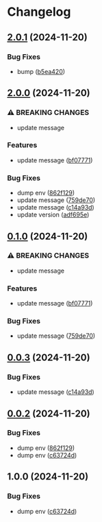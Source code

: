 # Changelog

## [2.0.1](https://github.com/shm0x/release-please-pnpm-mororepo-poc/compare/lib@2.0.0...lib@2.0.1) (2024-11-20)


### Bug Fixes

* bump ([b5ea420](https://github.com/shm0x/release-please-pnpm-mororepo-poc/commit/b5ea4201a708e1caa9b454d5db2833e6ead475d2))

## [2.0.0](https://github.com/shm0x/release-please-pnpm-mororepo-poc/compare/lib@1.0.0...lib@2.0.0) (2024-11-20)


### ⚠ BREAKING CHANGES

* update message

### Features

* update message ([bf07771](https://github.com/shm0x/release-please-pnpm-mororepo-poc/commit/bf07771baa9be3c554eae3b992b43bcb67808224))


### Bug Fixes

* dump env ([862f129](https://github.com/shm0x/release-please-pnpm-mororepo-poc/commit/862f129aba78d287fb059e1888f5f82bf8813cf9))
* update message ([759de70](https://github.com/shm0x/release-please-pnpm-mororepo-poc/commit/759de70afb0f4806d7c848ded0264cf7ad732318))
* update message ([c14a93d](https://github.com/shm0x/release-please-pnpm-mororepo-poc/commit/c14a93d84e377c00d793bcd60075abed7b48bcc6))
* update version ([adf695e](https://github.com/shm0x/release-please-pnpm-mororepo-poc/commit/adf695efb2746afc314a008d8b0ebc18e3465ff2))

## [0.1.0](https://github.com/shm0x/release-please-pnpm-mororepo-poc/compare/lib@0.0.3...lib@0.1.0) (2024-11-20)


### ⚠ BREAKING CHANGES

* update message

### Features

* update message ([bf07771](https://github.com/shm0x/release-please-pnpm-mororepo-poc/commit/bf07771baa9be3c554eae3b992b43bcb67808224))


### Bug Fixes

* update message ([759de70](https://github.com/shm0x/release-please-pnpm-mororepo-poc/commit/759de70afb0f4806d7c848ded0264cf7ad732318))

## [0.0.3](https://github.com/shm0x/release-please-pnpm-mororepo-poc/compare/lib@0.0.2...lib@0.0.3) (2024-11-20)


### Bug Fixes

* update message ([c14a93d](https://github.com/shm0x/release-please-pnpm-mororepo-poc/commit/c14a93d84e377c00d793bcd60075abed7b48bcc6))

## [0.0.2](https://github.com/shm0x/release-please-pnpm-mororepo-poc/compare/lib-v0.0.1...lib@0.0.2) (2024-11-20)


### Bug Fixes

* dump env ([862f129](https://github.com/shm0x/release-please-pnpm-mororepo-poc/commit/862f129aba78d287fb059e1888f5f82bf8813cf9))
* dump env ([c63724d](https://github.com/shm0x/release-please-pnpm-mororepo-poc/commit/c63724dd54865b6169468cdcf88f2ef7c91efba7))

## 1.0.0 (2024-11-20)


### Bug Fixes

* dump env ([c63724d](https://github.com/shm0x/release-please-pnpm-mororepo-poc/commit/c63724dd54865b6169468cdcf88f2ef7c91efba7))
